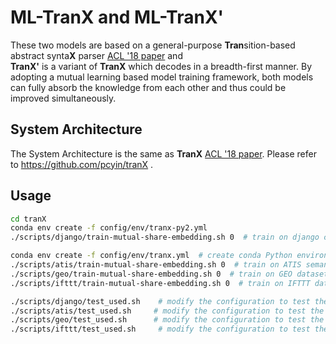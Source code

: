 # ML-TranX and ML-TranX'
These two models are based on a general-purpose **Tran**sition-based abstract synta**X** parser [ACL '18 paper](https://arxiv.org/abs/1806.07832) and  
**TranX'** is a variant of **TranX** which decodes in a breadth-first manner. By adopting a mutual learning based model training framework, both models can fully absorb the knowledge from each other and thus could be improved simultaneously.


## System Architecture
The System Architecture is the same as **TranX** [ACL '18 paper](https://arxiv.org/abs/1806.07832). Please refer to https://github.com/pcyin/tranX .


## Usage

```bash
cd tranX
conda env create -f config/env/tranx-py2.yml
./scripts/django/train-mutual-share-embedding.sh 0  # train on django code generation dataset  with random seed 0

conda env create -f config/env/tranx.yml  # create conda Python environment. 
./scripts/atis/train-mutual-share-embedding.sh 0  # train on ATIS semantic parsing dataset
./scripts/geo/train-mutual-share-embedding.sh 0  # train on GEO dataset
./scripts/ifttt/train-mutual-share-embedding.sh 0  # train on IFTTT dataset

./scripts/django/test_used.sh    # modify the configuration to test the model on django code generation dataset
./scripts/atis/test_used.sh     # modify the configuration to test the model on atis code generation dataset
./scripts/geo/test_used.sh      # modify the configuration to test the model on geo code generation dataset
./scripts/ifttt/test_used.sh     # modify the configuration to test the model on ifttt code generation dataset
```
